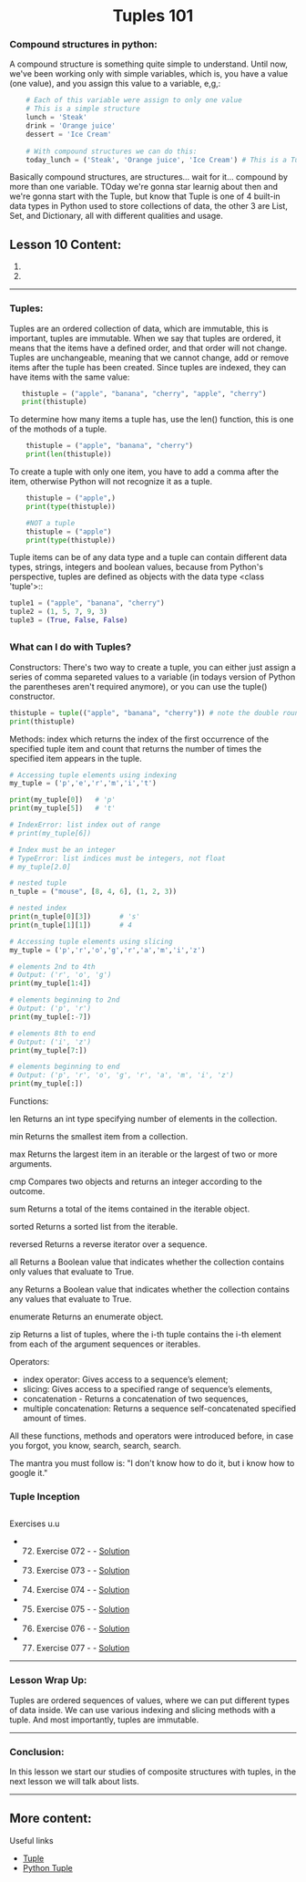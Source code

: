 <div align="center">
  
# Tuples 101

</div>

### Compound structures in python:

A compound structure is something quite simple to understand. Until now, we've been working only with simple variables, which is, you have a value (one value), and you assign this value to a variable, e,g,:


````python
    # Each of this variable were assign to only one value
    # This is a simple structure
    lunch = 'Steak'
    drink = 'Orange juice'
    dessert = 'Ice Cream'
    
    # With compound structures we can do this:
    today_lunch = ('Steak', 'Orange juice', 'Ice Cream') # This is a Tuple btw
````
Basically compound structures, are structures... wait for it... compound by more than one variable. TOday we're gonna star learnig about then and we're gonna start with the Tuple, but know that Tuple is one of 4 built-in data types in Python used to store collections of data, the other 3 are List, Set, and Dictionary, all with different qualities and usage.

##

## Lesson 10 Content:
1. []()
2. []()

---

### Tuples:

Tuples are an ordered collection of data, which are immutable, this is important, tuples are immutable. When we say that tuples are ordered, it means that the items have a defined order, and that order will not change. Tuples are unchangeable, meaning that we cannot change, add or remove items after the tuple has been created. Since tuples are indexed, they can have items with the same value:

```python   
   thistuple = ("apple", "banana", "cherry", "apple", "cherry")
   print(thistuple)    
```
    
To determine how many items a tuple has, use the len() function, this is one of the mothods of a tuple.

```python
    thistuple = ("apple", "banana", "cherry")
    print(len(thistuple))
```

To create a tuple with only one item, you have to add a comma after the item, otherwise Python will not recognize it as a tuple.

```python
    thistuple = ("apple",)
    print(type(thistuple))

    #NOT a tuple
    thistuple = ("apple")
    print(type(thistuple))
```

Tuple items can be of any data type and  a tuple can contain different data types, strings, integers and boolean values, because from Python's perspective, tuples are defined as objects with the data type <class 'tuple'>::

```python
tuple1 = ("apple", "banana", "cherry")
tuple2 = (1, 5, 7, 9, 3)
tuple3 = (True, False, False)
```
     
##

### What can I do with Tuples?

Constructors: There's two way to create a tuple, you can either just assign a series of comma separeted values to a variable (in todays version of Python the parentheses aren't required anymore), or you can use the tuple() constructor.

````python
thistuple = tuple(("apple", "banana", "cherry")) # note the double round-brackets
print(thistuple)
````
Methods: index which returns the index of the first occurrence of the specified tuple item and count that returns the number of times the specified item appears in the tuple.

````python
# Accessing tuple elements using indexing
my_tuple = ('p','e','r','m','i','t')

print(my_tuple[0])   # 'p' 
print(my_tuple[5])   # 't'

# IndexError: list index out of range
# print(my_tuple[6])

# Index must be an integer
# TypeError: list indices must be integers, not float
# my_tuple[2.0]

# nested tuple
n_tuple = ("mouse", [8, 4, 6], (1, 2, 3))

# nested index
print(n_tuple[0][3])       # 's'
print(n_tuple[1][1])       # 4
````

````python
# Accessing tuple elements using slicing
my_tuple = ('p','r','o','g','r','a','m','i','z')

# elements 2nd to 4th
# Output: ('r', 'o', 'g')
print(my_tuple[1:4])

# elements beginning to 2nd
# Output: ('p', 'r')
print(my_tuple[:-7])

# elements 8th to end
# Output: ('i', 'z')
print(my_tuple[7:])

# elements beginning to end
# Output: ('p', 'r', 'o', 'g', 'r', 'a', 'm', 'i', 'z')
print(my_tuple[:])
````

Functions: 

len
Returns an int type specifying number of elements in the collection.

min
Returns the smallest item from a collection.

max
Returns the largest item in an iterable or the largest of two or more arguments.

cmp
Compares two objects and returns an integer according to the outcome.

sum
Returns a total of the items contained in the iterable object.

sorted
Returns a sorted list from the iterable.

reversed
Returns a reverse iterator over a sequence.

all
Returns a Boolean value that indicates whether the collection contains only values that evaluate to True.

any
Returns a Boolean value that indicates whether the collection contains any values that evaluate to True.

enumerate
Returns an enumerate object.

zip
Returns a list of tuples, where the i-th tuple contains the i-th element from each of the argument sequences or iterables.

Operators:

- index operator: Gives access to a sequence’s element;
- slicing: Gives access to a specified range of sequence’s elements,
- concatenation - Returns a concatenation of two sequences,
- multiple concatenation: Returns a sequence self-concatenated specified amount of times.

All these functions, methods and operators were introduced before, in case you forgot, you know, search, search, search.

The mantra you must follow is: "I don't know how to do it, but i know how to google it."


### Tuple Inception



##

Exercises u.u

- 72. Exercise 072 -  - [Solution]()
- 73. Exercise 073 -  - [Solution]()
- 74. Exercise 074 -  - [Solution]()
- 75. Exercise 075 -  - [Solution]()
- 76. Exercise 076 -  - [Solution]()
- 77. Exercise 077 -  - [Solution]()



---

### Lesson Wrap Up:

Tuples are ordered sequences of values, where we can put different types of data inside. We can use various indexing and slicing methods with a tuple. And most importantly, tuples are immutable.

---
      
### Conclusion:

In this lesson we start our studies of composite structures with tuples, in the next lesson we will talk about lists.

---

## More content:

Useful links

- [Tuple](https://python-reference.readthedocs.io/en/latest/docs/tuple/)
- [Python Tuple](https://www.programiz.com/python-programming/tuple)

